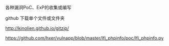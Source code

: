 各种漏洞PoC、ExP的收集或编写


github 下载单个文件或文件夹

http://kinolien.github.io/gitzip/

https://github.com/hxer/vulnapp/blob/master/lfi_phpinfo/poc/lfi_phpinfo.py
